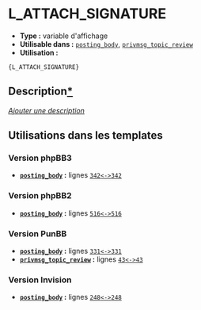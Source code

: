 # L_ATTACH_SIGNATURE
* __Type :__ variable d'affichage
* __Utilisable dans :__ [`posting_body`](../tpl/posting_body.md#readme), [`privmsg_topic_review`](../tpl/privmsg_topic_review.md#readme)
* __Utilisation :__

```smarty
{L_ATTACH_SIGNATURE}
```

## Description[*](https://fa-tvars.appspot.com/var/L_ATTACH_SIGNATURE)
[*Ajouter une description*](https://fa-tvars.appspot.com/var/L_ATTACH_SIGNATURE)

## Utilisations dans les templates

### Version phpBB3
* __[`posting_body`](../tpl/posting_body.md#readme) :__ lignes [`342`](../src/prosilver/posting_body.tpl#L342)[`<->`](../src/prosilver/posting_body.tpl#L342-L342)[`342`](../src/prosilver/posting_body.tpl#L342)

### Version phpBB2
* __[`posting_body`](../tpl/posting_body.md#readme) :__ lignes [`516`](../src/subsilver/posting_body.tpl#L516)[`<->`](../src/subsilver/posting_body.tpl#L516-L516)[`516`](../src/subsilver/posting_body.tpl#L516)

### Version PunBB
* __[`posting_body`](../tpl/posting_body.md#readme) :__ lignes [`331`](../src/punbb/posting_body.tpl#L331)[`<->`](../src/punbb/posting_body.tpl#L331-L331)[`331`](../src/punbb/posting_body.tpl#L331)
* __[`privmsg_topic_review`](../tpl/privmsg_topic_review.md#readme) :__ lignes [`43`](../src/punbb/privmsg_topic_review.tpl#L43)[`<->`](../src/punbb/privmsg_topic_review.tpl#L43-L43)[`43`](../src/punbb/privmsg_topic_review.tpl#L43)

### Version Invision
* __[`posting_body`](../tpl/posting_body.md#readme) :__ lignes [`248`](../src/invision/posting_body.tpl#L248)[`<->`](../src/invision/posting_body.tpl#L248-L248)[`248`](../src/invision/posting_body.tpl#L248)

